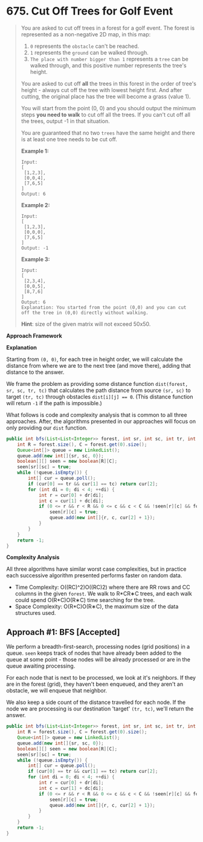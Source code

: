 # 675. Cut Off Trees for Golf Event

> You are asked to cut off trees in a forest for a golf event. The forest is represented as a non-negative 2D map, in this map:
>
> 1. `0` represents the `obstacle` can't be reached.
> 2. `1` represents the `ground` can be walked through.
> 3. `The place with number bigger than 1` represents a `tree` can be walked through, and this positive number represents the tree's height.
>
> You are asked to cut off **all** the trees in this forest in the order of tree's height - always cut off the tree with lowest height first. And after cutting, the original place has the tree will become a grass \(value 1\).
>
> You will start from the point \(0, 0\) and you should output the minimum steps **you need to walk** to cut off all the trees. If you can't cut off all the trees, output -1 in that situation.
>
> You are guaranteed that no two `trees` have the same height and there is at least one tree needs to be cut off.
>
> **Example 1:**  
>
>
> ```text
> Input: 
> [
>  [1,2,3],
>  [0,0,4],
>  [7,6,5]
> ]
> Output: 6
> ```
>
> **Example 2:**  
>
>
> ```text
> Input: 
> [
>  [1,2,3],
>  [0,0,0],
>  [7,6,5]
> ]
> Output: -1
> ```
>
> **Example 3:**  
>
>
> ```text
> Input: 
> [
>  [2,3,4],
>  [0,0,5],
>  [8,7,6]
> ]
> Output: 6
> Explanation: You started from the point (0,0) and you can cut off the tree in (0,0) directly without walking.
> ```
>
> **Hint**: size of the given matrix will not exceed 50x50.

**Approach Framework**

 **Explanation**

Starting from `(0, 0)`, for each tree in height order, we will calculate the distance from where we are to the next tree \(and move there\), adding that distance to the answer.

We frame the problem as providing some distance function `dist(forest, sr, sc, tr, tc)` that calculates the path distance from source `(sr, sc)` to target `(tr, tc)` through obstacles `dist[i][j] == 0`. \(This distance function will return `-1` if the path is impossible.\)

What follows is code and complexity analysis that is common to all three approaches. After, the algorithms presented in our approaches will focus on only providing our `dist` function.

```java
public int bfs(List<List<Integer>> forest, int sr, int sc, int tr, int tc) {
    int R = forest.size(), C = forest.get(0).size();
    Queue<int[]> queue = new LinkedList();
    queue.add(new int[]{sr, sc, 0});
    boolean[][] seen = new boolean[R][C];
    seen[sr][sc] = true;
    while (!queue.isEmpty()) {
        int[] cur = queue.poll();
        if (cur[0] == tr && cur[1] == tc) return cur[2];
        for (int di = 0; di < 4; ++di) {
            int r = cur[0] + dr[di];
            int c = cur[1] + dc[di];
            if (0 <= r && r < R && 0 <= c && c < C && !seen[r][c] && forest.get(r).get(c) > 0) {
                seen[r][c] = true;
                queue.add(new int[]{r, c, cur[2] + 1});
            }
        }
    }
    return -1;
}
```

 **Complexity Analysis**

All three algorithms have similar worst case complexities, but in practice each successive algorithm presented performs faster on random data.

* Time Complexity: O\(\(RC\)^2\)O\(\(RC\)​2​​\) where there are RR rows and CC columns in the given `forest`. We walk to R\*CR∗C trees, and each walk could spend O\(R\*C\)O\(R∗C\) time searching for the tree.
* Space Complexity: O\(R\*C\)O\(R∗C\), the maximum size of the data structures used.

## **Approach \#1: BFS \[Accepted\]**

We perform a breadth-first-search, processing nodes \(grid positions\) in a queue. `seen` keeps track of nodes that have already been added to the queue at some point - those nodes will be already processed or are in the queue awaiting processing.

For each node that is next to be processed, we look at it's neighbors. If they are in the forest \(grid\), they haven't been enqueued, and they aren't an obstacle, we will enqueue that neighbor.

We also keep a side count of the distance travelled for each node. If the node we are processing is our destination 'target' `(tr, tc)`, we'll return the answer.

```java
public int bfs(List<List<Integer>> forest, int sr, int sc, int tr, int tc) {
    int R = forest.size(), C = forest.get(0).size();
    Queue<int[]> queue = new LinkedList();
    queue.add(new int[]{sr, sc, 0});
    boolean[][] seen = new boolean[R][C];
    seen[sr][sc] = true;
    while (!queue.isEmpty()) {
        int[] cur = queue.poll();
        if (cur[0] == tr && cur[1] == tc) return cur[2];
        for (int di = 0; di < 4; ++di) {
            int r = cur[0] + dr[di];
            int c = cur[1] + dc[di];
            if (0 <= r && r < R && 0 <= c && c < C && !seen[r][c] && forest.get(r).get(c) > 0) {
                seen[r][c] = true;
                queue.add(new int[]{r, c, cur[2] + 1});
            }
        }
    }
    return -1;
}
```

